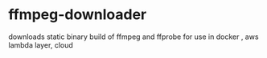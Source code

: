 # ffmpeg-downloader
downloads static binary build of ffmpeg and ffprobe for use in docker , aws lambda layer, cloud
